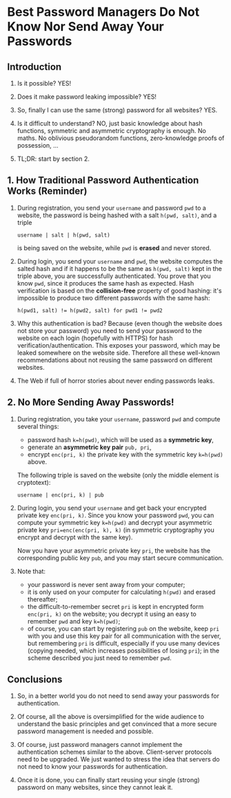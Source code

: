 # Best Password Managers Do Not Know Nor Send Away Your Passwords

## Introduction

1. Is it possible? YES!

2. Does it make password leaking impossible? YES!

3. So, finally I can use the same (strong) password 
for all websites? YES.

4. Is it difficult to understand? NO, just basic 
knowledge about hash functions, symmetric and asymmetric
cryptography is enough. No maths. No oblivious pseudorandom 
functions, zero-knowledge proofs of possession, ...
5. TL;DR: start by section 2.


## 1. How Traditional Password Authentication Works (Reminder)

1. During registration, you send your `username` and password `pwd` to
   a website, the password is being hashed with a salt `h(pwd, salt)`,
   and a triple
   ```
   username | salt | h(pwd, salt)
   ```
   is being saved on the website, while `pwd` is **erased** and 
   never stored.
2. During login, you send your `username` and `pwd`, the website 
   computes the salted hash and if it happens to be the same as
   `h(pwd, salt)` kept in the triple above, you are successfully
   authenticated. You prove that you know `pwd`, since
   it produces the same hash as expected. 
   Hash verification is based on the 
   **collision-free** property
   of good hashing: it's impossible to produce two different 
   passwords with the same hash:
   ```
   h(pwd1, salt) != h(pwd2, salt) for pwd1 != pwd2
   ```
3. Why this authentication is bad? Because (even though the
   website does not store your password) you need to send your 
   password to the website on each login (hopefully with HTTPS)
   for hash verification/authentication.
   This exposes your password, which may be leaked somewhere
   on the website side. Therefore all these well-known 
   recommendations about not reusing the same password
   on different websites.

4. The Web if full of horror stories about never ending passwords leaks.


## 2. No More Sending Away Passwords!

1. During registration, you take your `username`, password `pwd`
   and compute several things:
   - password hash `k=h(pwd)`, which will be used as a 
     **symmetric key**,
   - generate an **asymmetric key pair** `pub, pri`,
   - encrypt `enc(pri, k)` the private key with the symmetric
     key `k=h(pwd)` above.
   
   The following triple is saved on the website (only the
   middle element is cryptotext):

   ```
   username | enc(pri, k) | pub
   ```

2. During login, you send your `username` and get back your
   encrypted private key `enc(pri, k)`. Since you know your 
   password `pwd`, you can compute your symmetric key
   `k=h(pwd)` and decrypt your asymmetric private key
   `pri=enc(enc(pri, k), k)` (in symmetric cryptography you encrypt 
   and decrypt with the same key).

   Now you have your asymmetric private key `pri`, the website
   has the corresponding public key `pub`, and you may start 
   secure communication.

3. Note that:
   - your password is never sent away from your computer;
   - it is only used on your computer for calculating `h(pwd)`
     and erased thereafter;
   - the difficult-to-remember secret `pri` is kept in encrypted 
     form `enc(pri, k)` on the website; you decrypt it 
     using an easy to remember `pwd` and key `k=h(pwd)`;
   - of course, you can start by registering `pub` on the
     website, keep `pri` with you and use this key pair 
     for all communication with the server, but remembering `pri`
     is difficult, especially if you use many devices (copying 
     needed, which increases possibilities of losing `pri`); 
     in the scheme described you just need to remember `pwd`.

## Conclusions

1. So, in a better world you do not need to send away
   your passwords for authentication.

2. Of course, all the above is oversimplified for the wide audience
to understand the basic principles and get convinced that a more 
secure password management is needed and possible.

3. Of course, just password managers cannot implement the 
   authentication schemes similar to the above. Client-server
   protocols need to be upgraded. We just wanted to stress
   the idea that servers do not need to know your passwords
   for authentication.

4. Once it is done, you can finally start reusing your single 
   (strong) password on many websites, since they cannot leak it.
